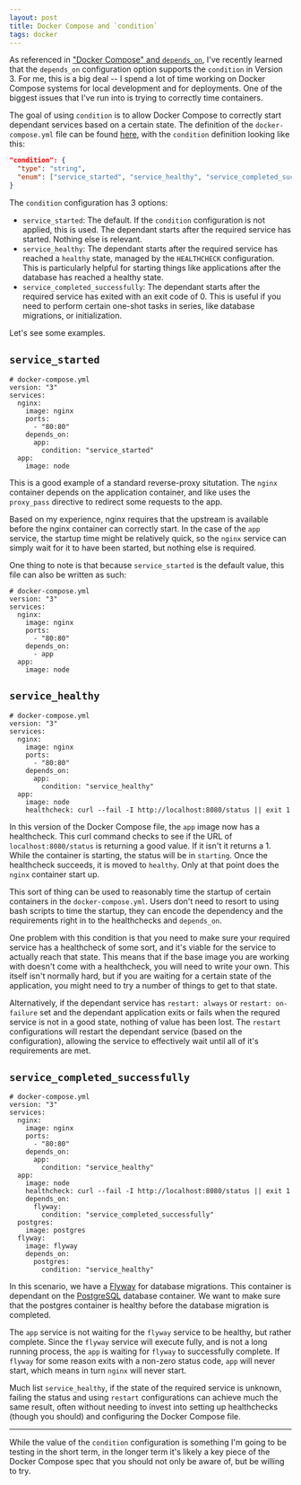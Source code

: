 ```yaml
---
layout: post
title: Docker Compose and `condition`
tags: docker
---
```


As referenced in ["Docker Compose" and `depends_on`](../_posts/2021-04-27-Docker-Compose-and-depends_on.md), I've recently learned that the `depends_on` configuration option supports the `condition` in Version 3. For me, this is a big deal -- I spend a lot of time working on Docker Compose systems for local development and for deployments. One of the biggest issues that I've run into is trying to correctly time containers.

The goal of using `condition` is to allow Docker Compose to correctly start dependant services based on a certain state. The definition of the `docker-compose.yml` file can be found [here](https://github.com/compose-spec/compose-spec/blob/master/schema/compose-spec.json), with the `condition` definition looking like this:

```json
"condition": {
  "type": "string",
  "enum": ["service_started", "service_healthy", "service_completed_successfully"]
}
```

The `condition` configuration has 3 options:
* `service_started`: The default. If the `condition` configuration is not applied, this is used. The dependant starts after the required service has started. Nothing else is relevant.
* `service_healthy`: The dependant starts after the required service has reached a `healthy` state, managed by the `HEALTHCHECK` configuration. This is particularly helpful for starting things like applications after the database has reached a healthy state.
* `service_completed_successfully`: The dependant starts after the required service has exited with an exit code of 0. This is useful if you need to perform certain one-shot tasks in series, like database migrations, or initialization.

Let's see some examples.

## `service_started`
```
# docker-compose.yml
version: "3"
services:
  nginx:
    image: nginx
	ports:
	  - "80:80"
	depends_on:
	  app:
	    condition: "service_started"
  app:
    image: node
```

This is a good example of a standard reverse-proxy situtation. The `nginx` container depends on the application container, and like uses the `proxy_pass` directive to redirect some requests to the app.

Based on my experience, nginx requires that the upstream is available before the nginx container can correctly start. In the case of the `app` service, the startup time might be relatively quick, so the `nginx` service can simply wait for it to have been started, but nothing else is required.

One thing to note is that because `service_started` is the default value, this file can also be written as such:

```
# docker-compose.yml
version: "3"
services:
  nginx:
    image: nginx
	ports:
	  - "80:80"
	depends_on:
	  - app
  app:
    image: node
```

## `service_healthy`
```
# docker-compose.yml
version: "3"
services:
  nginx:
    image: nginx
	ports:
	  - "80:80"
	depends_on:
	  app:
	    condition: "service_healthy"
  app:
    image: node
	healthcheck: curl --fail -I http://localhost:8080/status || exit 1
```

In this version of the Docker Compose file, the `app` image now has a healthcheck. This curl command checks to see if the URL of `localhost:8080/status` is returning a good value. If it isn't it returns a 1. While the container is starting, the status will be in `starting`. Once the healthcheck succeeds, it is moved to `healthy`. Only at that point does the `nginx` container start up.

This sort of thing can be used to reasonably time the startup of certain containers in the `docker-compose.yml`. Users don't need to resort to using bash scripts to time the startup, they can encode the dependency and the requirements right in to the healthchecks and `depends_on`.

One problem with this condition is that you need to make sure your required service has a healthcheck of some sort, and it's viable for the service to actually reach that state. This means that if the base image you are working with doesn't come with a healthcheck, you will need to write your own. This itself isn't normally hard, but if you are waiting for a certain state of the application, you might need to try a number of things to get to that state.

Alternatively, if the dependant service has `restart: always` or `restart: on-failure` set and the dependant application exits or fails when the requred service is not in a good state, nothing of value has been lost. The `restart` configurations will restart the dependant service (based on the configuration), allowing the service to effectively wait until all of it's requirements are met.

## `service_completed_successfully`
```
# docker-compose.yml
version: "3"
services:
  nginx:
    image: nginx
	ports:
	  - "80:80"
	depends_on:
	  app:
	    condition: "service_healthy"
  app:
    image: node
	healthcheck: curl --fail -I http://localhost:8080/status || exit 1
	depends_on:
	  flyway:
	    condition: "service_completed_successfully"
  postgres:
    image: postgres
  flyway:
    image: flyway
	depends_on:
	  postgres:
	    condition: "service_healthy"
```

In this scenario, we have a [Flyway](https://flywaydb.org/) for database migrations. This container is dependant on the [PostgreSQL](https://www.postgresql.org/) database container. We want to make sure that the postgres container is healthy before the database migration is completed.

The `app` service is not waiting for the `flyway` service to be healthy, but rather complete. Since the `flyway` service will execute fully, and is not a long running process, the `app` is waiting for `flyway` to successfully complete. If `flyway` for some reason exits with a non-zero status code, `app` will never start, which means in turn `nginx` will never start.

Much list `service_healthy`, if the state of the required service is unknown, failing the status and using `restart` configurations can achieve much the same result, often without needing to invest into setting up healthchecks (though you should) and configuring the Docker Compose file.

---

While the value of the `condition` configuration is something I'm going to be testing in the short term, in the longer term it's likely a key piece of the Docker Compose spec that you should not only be aware of, but be willing to try.